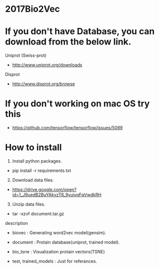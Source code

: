 # 2017Bio2Vec

If you don't have Database, you can download from the below link.
=================================================================

Uniprot (Swiss-prot)
 - http://www.uniprot.org/downloads

Disprot
 - http://www.disprot.org/browse
 

If you don't working on mac OS try this
=======================================
 - https://github.com/tensorflow/tensorflow/issues/5089


How to install
=======================================
1. Install python packages.
 - pip install -r requirements.txt
2. Download data files.
 - https://drive.google.com/open?id=1_J9uedB2BuYAkyzT6_9vuivqFqVwdkRH
3. Unzip data files.
 - tar -xzvf document.tar.gz


 description 
  - biovec : Generating word2vec model(gensim).

  - document : Protain database(uniprot, trained model).

  - bio_tsne : Visualization protain vectors(TSNE)

  - test, trained_models : Just for referances.
